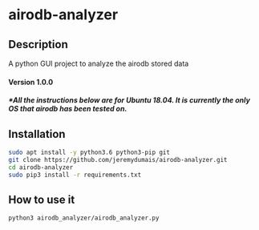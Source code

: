 # airodb-analyzer

## Description
A python GUI project to analyze the airodb stored data

#### Version 1.0.0
##### *All the instructions below are for Ubuntu 18.04. It is currently the only OS that airodb has been tested on.

## Installation

```bash
sudo apt install -y python3.6 python3-pip git
git clone https://github.com/jeremydumais/airodb-analyzer.git
cd airodb-analyzer
sudo pip3 install -r requirements.txt
```

## How to use it
```bash
python3 airodb_analyzer/airodb_analyzer.py
```